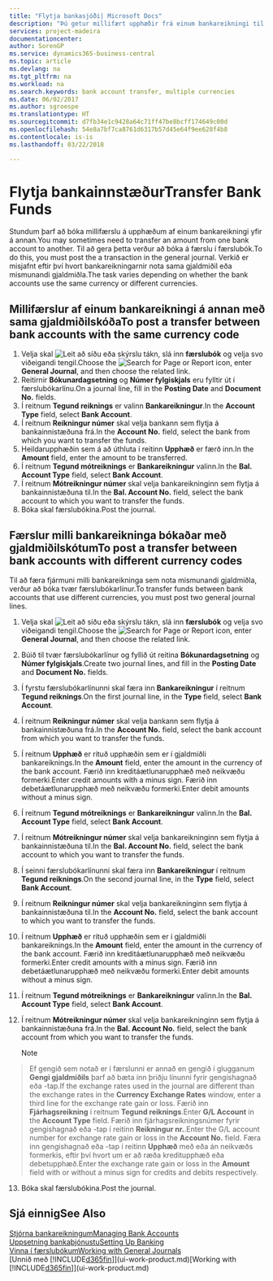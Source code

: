 ```yaml
---
title: "Flytja bankasjóði| Microsoft Docs"
description: "Þú getur millifært upphæðir frá einum bankareikningi til annars, meðal annars í ólíkum gjaldmiðlum, með því að bóka millifærsluna í færslubókina."
services: project-madeira
documentationcenter: 
author: SorenGP
ms.service: dynamics365-business-central
ms.topic: article
ms.devlang: na
ms.tgt_pltfrm: na
ms.workload: na
ms.search.keywords: bank account transfer, multiple currencies
ms.date: 06/02/2017
ms.author: sgroespe
ms.translationtype: HT
ms.sourcegitcommit: d7fb34e1c9428a64c71ff47be8bcff174649c00d
ms.openlocfilehash: 54e8a7bf7ca8761d6317b57d45e64f9ee628f4b8
ms.contentlocale: is-is
ms.lasthandoff: 03/22/2018

---
```

# <a name="transfer-bank-funds"></a><span data-ttu-id="f97b2-103">Flytja bankainnstæður</span><span class="sxs-lookup"><span data-stu-id="f97b2-103">Transfer Bank Funds</span></span>
<span data-ttu-id="f97b2-104">Stundum þarf að bóka millifærslu á upphæðum af einum bankareikningi yfir á annan.</span><span class="sxs-lookup"><span data-stu-id="f97b2-104">You may sometimes need to transfer an amount from one bank account to another.</span></span> <span data-ttu-id="f97b2-105">Til að gera þetta verður að bóka á færslu í færslubók.</span><span class="sxs-lookup"><span data-stu-id="f97b2-105">To do this, you must post the a transaction in the general journal.</span></span> <span data-ttu-id="f97b2-106">Verkið er misjafnt eftir því hvort bankareikningarnir nota sama gjaldmiðil eða mismunandi gjaldmiðla.</span><span class="sxs-lookup"><span data-stu-id="f97b2-106">The task varies depending on whether the bank accounts use the same currency or different currencies.</span></span>

## <a name="to-post-a-transfer-between-bank-accounts-with-the-same-currency-code"></a><span data-ttu-id="f97b2-107">Millifærslur af einum bankareikningi á annan með sama gjaldmiðilskóða</span><span class="sxs-lookup"><span data-stu-id="f97b2-107">To post a transfer between bank accounts with the same currency code</span></span>
1. <span data-ttu-id="f97b2-108">Velja skal ![Leit að síðu eða skýrslu](media/ui-search/search_small.png "Leit að síðu eða skýrslu táknið") tákn, slá inn **færslubók** og velja svo viðeigandi tengil.</span><span class="sxs-lookup"><span data-stu-id="f97b2-108">Choose the ![Search for Page or Report](media/ui-search/search_small.png "Search for Page or Report icon") icon, enter **General Journal**, and then choose the related link.</span></span>
2. <span data-ttu-id="f97b2-109">Reitirnir **Bókunardagsetning** og **Númer fylgiskjals** eru fylltir út í færslubókarlínu.</span><span class="sxs-lookup"><span data-stu-id="f97b2-109">On a journal line, fill in the **Posting Date** and **Document No.** fields.</span></span>
3. <span data-ttu-id="f97b2-110">Í reitnum **Tegund reiknings** er valinn **Bankareikningur**.</span><span class="sxs-lookup"><span data-stu-id="f97b2-110">In the **Account Type** field, select **Bank Account**.</span></span>
4. <span data-ttu-id="f97b2-111">Í reitnum **Reikningur númer** skal velja bankann sem flytja á bankainnistæðuna frá.</span><span class="sxs-lookup"><span data-stu-id="f97b2-111">In the **Account No.** field, select the bank from which you want to transfer the funds.</span></span>
5. <span data-ttu-id="f97b2-112">Heildarupphæðin sem á að úthluta í reitinn  **Upphæð** er færð inn.</span><span class="sxs-lookup"><span data-stu-id="f97b2-112">In the **Amount** field, enter the amount to be transferred.</span></span>
6. <span data-ttu-id="f97b2-113">Í reitnum **Tegund mótreiknings** er **Bankareikningur** valinn.</span><span class="sxs-lookup"><span data-stu-id="f97b2-113">In the **Bal. Account Type** field, select **Bank Account**.</span></span>
7. <span data-ttu-id="f97b2-114">Í reitnum **Mótreikningur númer** skal velja bankareikninginn sem flytja á bankainnistæðuna til.</span><span class="sxs-lookup"><span data-stu-id="f97b2-114">In the **Bal. Account No.** field, select the bank account to which you want to transfer the funds.</span></span>
8. <span data-ttu-id="f97b2-115">Bóka skal færslubókina.</span><span class="sxs-lookup"><span data-stu-id="f97b2-115">Post the journal.</span></span>

## <a name="to-post-a-transfer-between-bank-accounts-with-different-currency-codes"></a><span data-ttu-id="f97b2-116">Færslur milli bankareikninga bókaðar með gjaldmiðilskótum</span><span class="sxs-lookup"><span data-stu-id="f97b2-116">To post a transfer between bank accounts with different currency codes</span></span>
<span data-ttu-id="f97b2-117">Til að færa fjármuni milli bankareikninga sem nota mismunandi gjaldmiðla, verður að bóka tvær færslubókarlínur.</span><span class="sxs-lookup"><span data-stu-id="f97b2-117">To transfer funds between bank accounts that use different currencies, you must post two general journal lines.</span></span>

1. <span data-ttu-id="f97b2-118">Velja skal ![Leit að síðu eða skýrslu](media/ui-search/search_small.png "Leit að síðu eða skýrslu táknið") tákn, slá inn **færslubók** og velja svo viðeigandi tengil.</span><span class="sxs-lookup"><span data-stu-id="f97b2-118">Choose the ![Search for Page or Report](media/ui-search/search_small.png "Search for Page or Report icon") icon, enter **General Journal**, and then choose the related link.</span></span>
2. <span data-ttu-id="f97b2-119">Búið til tvær færslubókarlínur og fyllið út reitina **Bókunardagsetning** og **Númer fylgiskjals**.</span><span class="sxs-lookup"><span data-stu-id="f97b2-119">Create two journal lines, and fill in the **Posting Date** and **Document No.** fields.</span></span>
3. <span data-ttu-id="f97b2-120">Í fyrstu færslubókarlínunni skal færa inn **Bankareikningur** í reitnum **Tegund reiknings**.</span><span class="sxs-lookup"><span data-stu-id="f97b2-120">On the first journal line, in the **Type** field, select **Bank Account**.</span></span>
4. <span data-ttu-id="f97b2-121">Í reitnum **Reikningur númer** skal velja bankann sem flytja á bankainnistæðuna frá.</span><span class="sxs-lookup"><span data-stu-id="f97b2-121">In the **Account No.** field, select the bank account from which you want to transfer the funds.</span></span>
5. <span data-ttu-id="f97b2-122">Í reitnum **Upphæð** er rituð upphæðin sem er í gjaldmiðli bankareiknings.</span><span class="sxs-lookup"><span data-stu-id="f97b2-122">In the **Amount** field, enter the amount in the currency of the bank account.</span></span> <span data-ttu-id="f97b2-123">Færið inn kreditáætlunarupphæð með neikvæðu formerki.</span><span class="sxs-lookup"><span data-stu-id="f97b2-123">Enter credit amounts with a minus sign.</span></span> <span data-ttu-id="f97b2-124">Færið inn debetáætlunarupphæð með neikvæðu formerki.</span><span class="sxs-lookup"><span data-stu-id="f97b2-124">Enter debit amounts without a minus sign.</span></span>
6. <span data-ttu-id="f97b2-125">Í reitnum **Tegund mótreiknings** er **Bankareikningur** valinn.</span><span class="sxs-lookup"><span data-stu-id="f97b2-125">In the **Bal. Account Type** field, select **Bank Account**.</span></span>
7. <span data-ttu-id="f97b2-126">Í reitnum **Mótreikningur númer** skal velja bankareikninginn sem flytja á bankainnistæðuna til.</span><span class="sxs-lookup"><span data-stu-id="f97b2-126">In the **Bal. Account No.** field, select the bank account to which you want to transfer the funds.</span></span>
8. <span data-ttu-id="f97b2-127">Í seinni færslubókarlínunni skal færa inn **Bankareikningur** í reitnum **Tegund reiknings**.</span><span class="sxs-lookup"><span data-stu-id="f97b2-127">On the second journal line, in the **Type** field, select **Bank Account**.</span></span>
9. <span data-ttu-id="f97b2-128">Í reitnum **Reikningur númer** skal velja bankareikninginn sem flytja á bankainnistæðuna til.</span><span class="sxs-lookup"><span data-stu-id="f97b2-128">In the **Account No.** field, select the bank account to which you want to transfer the funds.</span></span>
10. <span data-ttu-id="f97b2-129">Í reitnum **Upphæð** er rituð upphæðin sem er í gjaldmiðli bankareiknings.</span><span class="sxs-lookup"><span data-stu-id="f97b2-129">In the **Amount** field, enter the amount in the currency of the bank account.</span></span> <span data-ttu-id="f97b2-130">Færið inn kreditáætlunarupphæð með neikvæðu formerki.</span><span class="sxs-lookup"><span data-stu-id="f97b2-130">Enter credit amounts with a minus sign.</span></span> <span data-ttu-id="f97b2-131">Færið inn debetáætlunarupphæð með neikvæðu formerki.</span><span class="sxs-lookup"><span data-stu-id="f97b2-131">Enter debit amounts without a minus sign.</span></span>
11. <span data-ttu-id="f97b2-132">Í reitnum **Tegund mótreiknings** er **Bankareikningur** valinn.</span><span class="sxs-lookup"><span data-stu-id="f97b2-132">In the **Bal. Account Type** field, select **Bank Account**.</span></span>  
12. <span data-ttu-id="f97b2-133">Í reitnum **Mótreikningur númer** skal velja bankareikninginn sem flytja á bankainnistæðuna frá.</span><span class="sxs-lookup"><span data-stu-id="f97b2-133">In the **Bal. Account No.** field, select the bank account from which you want to transfer the funds.</span></span>

    > [!NOTE]  
>   <span data-ttu-id="f97b2-134">Ef gengið sem notað er í færslunni er annað en gengið í glugganum **Gengi gjaldmiðils** þarf að bæta inn þriðju línunni fyrir gengishagnað eða -tap.</span><span class="sxs-lookup"><span data-stu-id="f97b2-134">If the exchange rates used in the journal are different than the exchange rates in the **Currency Exchange Rates** window, enter a third line for the exchange rate gain or loss.</span></span> <span data-ttu-id="f97b2-135">Færið inn **Fjárhagsreikning** í reitnum **Tegund reiknings**.</span><span class="sxs-lookup"><span data-stu-id="f97b2-135">Enter **G/L Account** in the **Account Type** field.</span></span> <span data-ttu-id="f97b2-136">Færið inn fjárhagsreikningsnúmer fyrir gengishagnað eða -tap í reitinn **Reikningur nr.**.</span><span class="sxs-lookup"><span data-stu-id="f97b2-136">Enter the G/L account number for exchange rate gain or loss in the **Account No.** field.</span></span> <span data-ttu-id="f97b2-137">Færa inn gengishagnað eða -tap í reitinn **Upphæð** með eða án neikvæðs formerkis, eftir því hvort um er að ræða kreditupphæð eða debetupphæð.</span><span class="sxs-lookup"><span data-stu-id="f97b2-137">Enter the exchange rate gain or loss in the **Amount** field with or without a minus sign for credits and debits respectively.</span></span>
13. <span data-ttu-id="f97b2-138">Bóka skal færslubókina.</span><span class="sxs-lookup"><span data-stu-id="f97b2-138">Post the journal.</span></span>

## <a name="see-also"></a><span data-ttu-id="f97b2-139">Sjá einnig</span><span class="sxs-lookup"><span data-stu-id="f97b2-139">See Also</span></span>
[<span data-ttu-id="f97b2-140">Stjórna bankareikningum</span><span class="sxs-lookup"><span data-stu-id="f97b2-140">Managing Bank Accounts</span></span>](bank-manage-bank-accounts.md)  
[<span data-ttu-id="f97b2-141">Uppsetning bankaþjónustu</span><span class="sxs-lookup"><span data-stu-id="f97b2-141">Setting Up Banking</span></span>](bank-setup-banking.md)  
[<span data-ttu-id="f97b2-142">Vinna í færslubókum</span><span class="sxs-lookup"><span data-stu-id="f97b2-142">Working with General Journals</span></span>](ui-work-general-journals.md)  
<span data-ttu-id="f97b2-143">[Unnið með [!INCLUDE[d365fin](includes/d365fin_md.md)]](ui-work-product.md)</span><span class="sxs-lookup"><span data-stu-id="f97b2-143">[Working with [!INCLUDE[d365fin](includes/d365fin_md.md)]](ui-work-product.md)</span></span>

